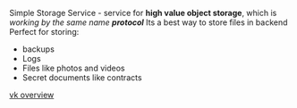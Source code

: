Simple Storage Service - service for **high value object storage**, which is *working by the same name **protocol***
Its a best way to store files in backend
Perfect for storing:
- backups 
- Logs
- Files like photos and videos 
- Secret documents like contracts

[vk overview](https://youtu.be/W-gNiStYwrI?si=oUtkMZm6VJEa_O9a)